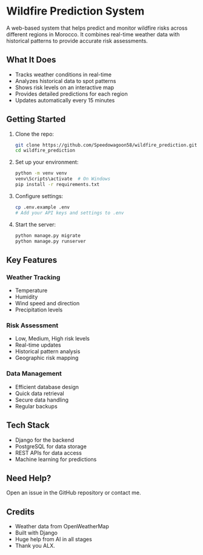# Wildfire Prediction System

A web-based system that helps predict and monitor wildfire risks across different regions in Morocco. It combines real-time weather data with historical patterns to provide accurate risk assessments.

## What It Does

- Tracks weather conditions in real-time
- Analyzes historical data to spot patterns
- Shows risk levels on an interactive map
- Provides detailed predictions for each region
- Updates automatically every 15 minutes

## Getting Started

1. Clone the repo:

   ```bash
   git clone https://github.com/Speedowagoon58/wildfire_prediction.git
   cd wildfire_prediction
   ```

2. Set up your environment:

   ```bash
   python -m venv venv
   venv\Scripts\activate  # On Windows
   pip install -r requirements.txt
   ```

3. Configure settings:

   ```bash
   cp .env.example .env
   # Add your API keys and settings to .env
   ```

4. Start the server:
   ```bash
   python manage.py migrate
   python manage.py runserver
   ```

## Key Features

### Weather Tracking

- Temperature
- Humidity
- Wind speed and direction
- Precipitation levels

### Risk Assessment

- Low, Medium, High risk levels
- Real-time updates
- Historical pattern analysis
- Geographic risk mapping

### Data Management

- Efficient database design
- Quick data retrieval
- Secure data handling
- Regular backups

## Tech Stack

- Django for the backend
- PostgreSQL for data storage
- REST APIs for data access
- Machine learning for predictions

## Need Help?

Open an issue in the GitHub repository or contact me.

## Credits

- Weather data from OpenWeatherMap
- Built with Django
- Huge help from AI in all stages
- Thank you ALX.

